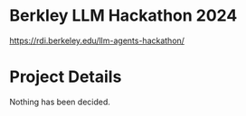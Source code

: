 # Berkley LLM Hackathon 2024 
https://rdi.berkeley.edu/llm-agents-hackathon/

# Project Details
Nothing has been decided.
